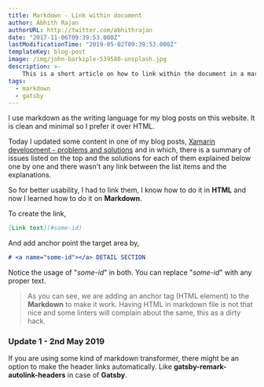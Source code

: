 ```yaml
---
title: Markdown - Link within document
author: Abhith Rajan
authorURL: http://twitter.com/abhithrajan
date: "2017-11-06T09:39:53.000Z"
lastModificationTime: "2019-05-02T09:39:53.000Z"
templateKey: blog-post
image: /img/john-barkiple-539580-unsplash.jpg
description: >-
    This is a short article on how to link within the document in a markdown (.md) file.
tags:
  - markdown
  - gatsby
---
```


I use markdown as the writing language for my blog posts on this website. It is clean and minimal so I prefer it over HTML.

Today I updated some content in one of my blog posts, [Xamarin development - problems and solutions](https://www.abhith.net/post/xamarin-development-problems-and-solutions/) and in which, there is a summary of issues listed on the top and the solutions for  each of them explained below one by one and there wasn't any link between the list items and the explanations.

So for better usability, I had to link them, I know how to do it in **HTML** and now I learned how to do it on **Markdown**.

To create the link,

```md
[Link text](#some-id)
```

And add anchor point the target area by,

```md
# <a name="some-id"></a> DETAIL SECTION
```

Notice the usage of "_some-id_" in both. You can replace "_some-id_" with any proper text.

> As you can see, we are adding an anchor tag (HTML element) to the **Markdown** to make it work. Having HTML in markdown file is not that nice and some linters will complain about the same, this as a dirty hack.

### Update 1 - 2nd May 2019

If you are using some kind of markdown transformer, there might be an option to make the header links automatically. Like **gatsby-remark-autolink-headers** in case of **Gatsby**.

